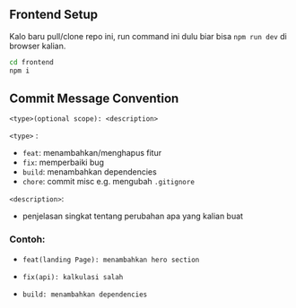 ## Frontend Setup

Kalo baru pull/clone repo ini, run command ini dulu biar bisa `npm run dev` di browser kalian.

```bash
cd frontend
npm i
```

## Commit Message Convention

```
<type>(optional scope): <description>
```

`<type>` : 
  - `feat`: menambahkan/menghapus fitur
  - `fix`: memperbaiki bug
  - `build`: menambahkan dependencies
  - `chore`: commit misc e.g. mengubah `.gitignore`

`<description>`:
  - penjelasan singkat tentang perubahan apa yang kalian buat

### Contoh: 

* ```
  feat(landing Page): menambahkan hero section
  ```
* ```
  fix(api): kalkulasi salah
  ```
* ```
  build: menambahkan dependencies
  ```
